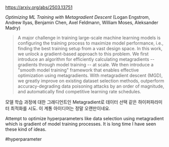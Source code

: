 https://arxiv.org/abs/2503.13751

*Optimizing ML Training with Metagradient Descent* (Logan Engstrom, Andrew Ilyas, Benjamin Chen, Axel Feldmann, William Moses, Aleksander Madry)

> A major challenge in training large-scale machine learning models is configuring the training process to maximize model performance, i.e., finding the best training setup from a vast design space. In this work, we unlock a gradient-based approach to this problem. We first introduce an algorithm for efficiently calculating metagradients -- gradients through model training -- at scale. We then introduce a "smooth model training" framework that enables effective optimization using metagradients. With metagradient descent (MGD), we greatly improve on existing dataset selection methods, outperform accuracy-degrading data poisoning attacks by an order of magnitude, and automatically find competitive learning rate schedules.

모델 학습 과정에 대한 그래디언트인 Metagradient로 데이터 선택 같은 하이퍼파라미터 최적화를 시도. 이 계통 아이디어는 정말 오랜만이네요.

<english>
Attempt to optimize hyperparameters like data selection using metagradient which is gradient of model training processes. It is long time I have seen these kind of ideas.
</english>

#hyperparameter 